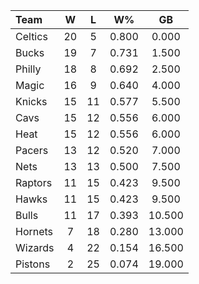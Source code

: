 | Team                             |  W  |  L  |  W%   |   GB   |
|:---------------------------------|:---:|:---:|:-----:|:------:|
| [](/r/bostonceltics) Celtics     | 20  |  5  | 0.800 | 0.000  |
| [](/r/mkebucks) Bucks            | 19  |  7  | 0.731 | 1.500  |
| [](/r/sixers) Philly             | 18  |  8  | 0.692 | 2.500  |
| [](/r/orlandomagic) Magic        | 16  |  9  | 0.640 | 4.000  |
| [](/r/nyknicks) Knicks           | 15  | 11  | 0.577 | 5.500  |
| [](/r/clevelandcavs) Cavs        | 15  | 12  | 0.556 | 6.000  |
| [](/r/heat) Heat                 | 15  | 12  | 0.556 | 6.000  |
| [](/r/pacers) Pacers             | 13  | 12  | 0.520 | 7.000  |
| [](/r/gonets) Nets               | 13  | 13  | 0.500 | 7.500  |
| [](/r/torontoraptors) Raptors    | 11  | 15  | 0.423 | 9.500  |
| [](/r/atlantahawks) Hawks        | 11  | 15  | 0.423 | 9.500  |
| [](/r/chicagobulls) Bulls        | 11  | 17  | 0.393 | 10.500 |
| [](/r/charlottehornets) Hornets  |  7  | 18  | 0.280 | 13.000 |
| [](/r/washingtonwizards) Wizards |  4  | 22  | 0.154 | 16.500 |
| [](/r/detroitpistons) Pistons    |  2  | 25  | 0.074 | 19.000 |
